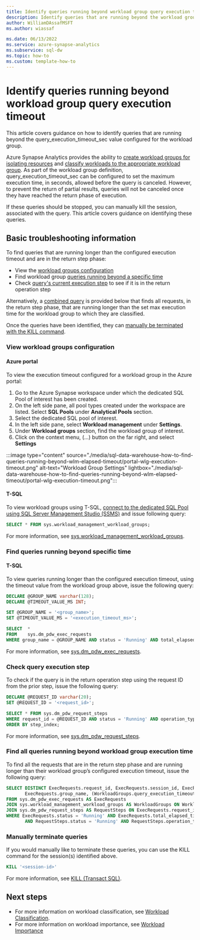 ```yaml
---
title: Identify queries running beyond workload group query execution timeout
description: Identify queries that are running beyond the workload groups query execution timeout value.
author: WilliamDAssafMSFT
ms.author: wiassaf

ms.date: 06/13/2022
ms.service: azure-synapse-analytics
ms.subservice: sql-dw
ms.topic: how-to
ms.custom: template-how-to
---
```


# Identify queries running beyond workload group query execution timeout

This article covers guidance on how to identify queries that are running beyond the query_execution_timeout_sec value configured for the workload group. 

Azure Synapse Analytics provides the ability to [create workload groups for isolating resources](sql-data-warehouse-workload-isolation.md) and [classify workloads to the appropriate workload group](sql-data-warehouse-workload-classification.md). As part of the workload group definition, query_execution_timeout_sec can be configured to set the maximum execution time, in seconds, allowed before the query is canceled. However, to prevent the return of partial results, queries will not be canceled once they have reached the return phase of execution.

If these queries should be stopped, you can manually kill the session, associated with the query. This article covers guidance on identifying these queries.

## Basic troubleshooting information

To find queries that are running longer than the configured execution timeout and are in the return step phase:

- View the [workload groups configuration](#view-workload-groups-configuration)
- Find workload group [queries running beyond a specific time](#find-queries-running-beyond-specific-time)
- Check [query's current execution step](#check-query-execution-step) to see if it is in the return operation step

Alternatively, a [combined query](#find-all-queries-running-beyond-workload-group-execution-time) is provided below that finds all requests, in the return step phase, that are running longer than the set max execution time for the workload group to which they are classified.

Once the queries have been identified, they can [manually be terminated with the KILL command](#manually-terminate-queries).


### View workload groups configuration

#### Azure portal

To view the execution timeout configured for a workload group in the Azure portal:

1. Go to the Azure Synapse workspace under which the dedicated SQL Pool of interest has been created.
2. On the left side pane, all pool types created under the workspace are listed. Select **SQL Pools** under **Analytical Pools** section.
3. Select the dedicated SQL pool of interest.
4. In the left side pane, select **Workload management** under **Settings**.
5. Under **Workload groups** section, find the workload group of interest.
6. Click on the context menu, (...) button on the far right, and select **Settings**

:::image type="content" source="./media/sql-data-warehouse-how-to-find-queries-running-beyond-wlm-elapsed-timeout/portal-wlg-execution-timeout.png" alt-text="Workload Group Settings" lightbox="./media/sql-data-warehouse-how-to-find-queries-running-beyond-wlm-elapsed-timeout/portal-wlg-execution-timeout.png":::

#### T-SQL

To view workload groups using T-SQL, [connect to the dedicated SQL Pool using SQL Server Management Studio (SSMS)](../sql/get-started-ssms.md) and issue following query:
 
```sql
SELECT * FROM sys.workload_management_workload_groups;
```

For more information, see [sys.workload_management_workload_groups](/sql/relational-databases/system-catalog-views/sys-workload-management-workload-groups-transact-sql).


### Find queries running beyond specific time

#### T-SQL

To view queries running longer than the configured execution timeout, using the timeout value from the workload group above, issue the following query:

```sql
DECLARE @GROUP_NAME varchar(128);
DECLARE @TIMEOUT_VALUE_MS INT;

SET @GROUP_NAME = '<group_name>';
SET @TIMEOUT_VALUE_MS = '<execution_timeout_ms>';

SELECT  *
FROM    sys.dm_pdw_exec_requests
WHERE group_name = @GROUP_NAME AND status = 'Running' AND total_elapsed_time > @TIMEOUT_VALUE_MS
```

For more information, see [sys.dm_pdw_exec_requests](/sql/relational-databases/system-dynamic-management-views/sys-dm-pdw-exec-requests-transact-sql?toc=/azure/synapse-analytics/sql-data-warehouse/toc.json&bc=/azure/synapse-analytics/sql-data-warehouse/breadcrumb/toc.json&view=azure-sqldw-latest&preserve-view=true).

### Check query execution step

To check if the query is in the return operation step using the request ID from the prior step, issue the following query:

```sql
DECLARE @REQUEST_ID varchar(20);
SET @REQUEST_ID = '<request_id>';

SELECT * FROM sys.dm_pdw_request_steps
WHERE request_id = @REQUEST_ID AND status = 'Running' AND operation_type = 'ReturnOperation'
ORDER BY step_index;
```

For more information, see [sys.dm_pdw_request_steps](/sql/relational-databases/system-dynamic-management-views/sys-dm-pdw-request-steps-transact-sql?toc=/azure/synapse-analytics/sql-data-warehouse/toc.json&bc=/azure/synapse-analytics/sql-data-warehouse/breadcrumb/toc.json&view=azure-sqldw-latest&preserve-view=true).

### Find all queries running beyond workload group execution time

To find all the requests that are in the return step phase and are running longer than their workload group’s configured execution timeout, issue the following query:

```sql
SELECT DISTINCT ExecRequests.request_id, ExecRequests.session_id, ExecRequests.total_elapsed_time, 
       ExecRequests.group_name, (WorkloadGroups.query_execution_timeout_sec * 1000) AS GroupQueryExecutionTimeoutMs      
FROM sys.dm_pdw_exec_requests AS ExecRequests
JOIN sys.workload_management_workload_groups AS WorkloadGroups ON WorkloadGroups.name = ExecRequests.group_name
JOIN sys.dm_pdw_request_steps AS RequestSteps ON ExecRequests.request_id = RequestSteps.request_id
WHERE ExecRequests.status = 'Running' AND ExecRequests.total_elapsed_time > (WorkloadGroups.query_execution_timeout_sec * 1000)
       AND RequestSteps.status = 'Running' AND RequestSteps.operation_type = 'ReturnOperation'
```

### Manually terminate queries

If you would manually like to terminate these queries, you can use the KILL command for the session(s) identified above.

```sql
KILL '<session-id>'
```

For more information, see [KILL (Transact SQL)](/sql/t-sql/language-elements/kill-transact-sql?toc=/azure/synapse-analytics/sql-data-warehouse/toc.json&bc=/azure/synapse-analytics/sql-data-warehouse/breadcrumb/toc.json&view=azure-sqldw-latest&preserve-view=true).

## Next steps
- For more information on workload classification, see [Workload Classification](sql-data-warehouse-workload-classification.md).
- For more information on workload importance, see [Workload Importance](sql-data-warehouse-workload-importance.md)
 
